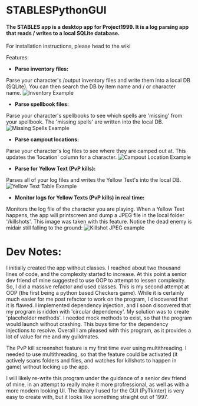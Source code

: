 # STABLESPythonGUI

#### The STABLES app is a desktop app for Project1999. It is a log parsing app that reads / writes to a local SQLite database.

For installation instructions, please head to the wiki

Features:

- **Parse inventory files:**

Parse your character's /output inventory files and write them into a local DB (SQLite). You can then search the DB by item name and / or character name.
![Inventory Example](https://cdn.discordapp.com/attachments/1162507378340679751/1162507573832994886/image.png?ex=653c308b&is=6529bb8b&hm=8d580a9944739366df6a9988eb62d8007e661ffe315252b626a81f1f87fe6677&)

- **Parse spellbook files:**

Parse your character's spellbooks to see which spells are 'missing' from your spellbook. The 'missing spells' are written into the local DB.
![Missing Spells Example](https://cdn.discordapp.com/attachments/1162507378340679751/1162508991541289010/image.png?ex=653c31dd&is=6529bcdd&hm=d28753304d1e3ed7f3e2ec4a73931640e10cdd81f4a7182e3f93c0d3027efb67&)

- **Parse campout locations:**

Parse your character's log files to see where they are camped out at. This updates the 'location' column for a character.
![Campout Location Example](https://cdn.discordapp.com/attachments/1162507378340679751/1162509466709799002/image.png?ex=653c324f&is=6529bd4f&hm=0d2a62085f8d52877faf292d705d3414134c3206979b6accaeca67e58d863074&)

- **Parse for Yellow Text (PvP kills):**

Parses all of your log files and writes the Yellow Text's into the local DB.
![Yellow Text Table Example](https://cdn.discordapp.com/attachments/1162507378340679751/1162509733429780531/image.png?ex=653c328e&is=6529bd8e&hm=3c685b7fde0e385d31d18773ef7955f7f807742a71158a1f21cde362974210ec&)

- **Monitor logs for Yellow Texts (PvP kills) in real time:**

Monitors the log file of the character you are playing. When a Yellow Text happens, the app will printscreen and dump a JPEG file in the local folder '/killshots'.
This image was taken with this feature. Notice the dead enemy is midair still falling to the ground:
![Killshot JPEG example](https://cdn.discordapp.com/attachments/1058479766644199567/1161750968975773827/image.png?ex=65396fe7&is=6526fae7&hm=76ebb4b3ec718318d4fa53c224e0199e2c4c32056ff577ae078ec530250fd387&)

# Dev Notes:
I initially created the app without classes. I reached about two thousand lines of code, and the complexity started to increase. At this point a senior dev friend of mine suggested to use OOP to attempt to lessen complexity. So, I did a massive refactor and used classes. This is my second attempt at OOP (the first being a python based Checkers game). While it is certainly much easier for me post refactor to work on the program, I discovered that it is flawed. I implemented dependency injection, and I soon discovered that my program is ridden with 'circular dependency'. My solution was to create 'placeholder methods'. I needed mock methods to exist, so that the program would launch without crashing. This buys time for the dependency injections to resolve. Overall I am pleased with this program, as it provides a lot of value for me and my guildmates. 

The PvP kill screenshot feature is my first time ever using multithreading. I needed to use multithreading, so that the feature could be activated (it actively scans folders and files, and watches for killshots to happen in game) without locking up the app.

I will likely re-write this program under the guidance of a senior dev friend of mine, in an attempt to really make it more profressional, as well as with a more modern looking UI. The library I used for the GUI (PyTkinter) is very easy to create with, but it looks like something straight out of 1997.
